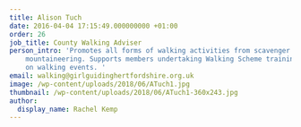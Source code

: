 ```yaml
---
title: Alison Tuch
date: 2016-04-04 17:15:49.000000000 +01:00
order: 26
job_title: County Walking Adviser
person_intro: 'Promotes all forms of walking activities from scavenger hunts to
    mountaineering. Supports members undertaking Walking Scheme training and advises
    on walking events. '
email: walking@girlguidinghertfordshire.org.uk
image: /wp-content/uploads/2018/06/ATuch1.jpg
thumbnail: /wp-content/uploads/2018/06/ATuch1-360x243.jpg
author:
  display_name: Rachel Kemp
---
```



